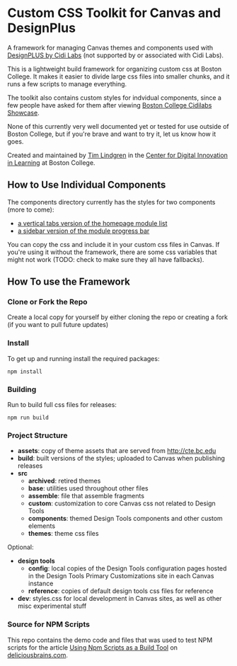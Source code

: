 # Custom CSS Toolkit for Canvas and DesignPlus

A framework for managing Canvas themes and components used with [DesignPLUS by Cidi Labs](https://cidilabs.com/landing/design-tools/) (not supported by or associated with Cidi Labs). 

This is a lightweight build framework for organizing custom css at Boston College. It makes it easier to divide large css files into smaller chunks, and it runs a few scripts to manage everything.  

The toolkit also contains custom styles for indvidual components, since a few people have asked for them after viewing [Boston College Cidilabs Showcase](https://showcase.cidilabs.com/boston-college/). 

None of this currently very well documented yet or tested for use outside of Boston College, but if you're brave and want to try it, let us know how it goes. 

Created and maintained by [Tim Lindgren](https://www.bc.edu/content/bc-web/academics/sites/cdil/about/innovation/lindgren.html) in the [Center for Digital Innovation in Learning](https://www.bc.edu/content/bc-web/academics/sites/cdil.html) at Boston College. 



## How to Use Individual Components

The components directory currently has the styles for two components (more to come): 
- [a vertical tabs version of the homepage module list](https://github.com/cdil-bc/dp-custom-css/blob/main/src/components/_module-list.css)
- [a sidebar version of the module progress bar](https://github.com/cdil-bc/dp-custom-css/blob/main/src/components/_progress-sidebar.css) 

You can copy the css and include it in your custom css files in Canvas. If you're using it without the framework, there are some css variables that might not work (TODO: check to make sure they all have fallbacks).

## How To use the Framework

### Clone or Fork the Repo

Create a local copy for yourself by either cloning the repo or creating a fork (if you want to pull future updates)

### Install

To get up and running install the required packages:

```
npm install
```

### Building
Run to build full css files for releases:
```
npm run build
```

### Project Structure
- **assets**: copy of theme assets that are served from http://cte.bc.edu
- **build**: built versions of the styles; uploaded to Canvas when publishing releases
- **src**
  - **archived**: retired themes
  - **base**: utilities used throughout other files
  - **assemble**: file that assemble fragments
  - **custom**: customization to core Canvas css not related to Design Tools
  - **components**: themed Design Tools components and other custom elements
  - **themes**: theme css files

Optional: 
- **design tools**
  - **config**: local copies of the Design Tools configuration pages hosted in the Design Tools Primary Customizations site in each Canvas instance
  - **reference**: copies of default design tools css files for reference
- **dev**: styles.css for local development in Canvas sites, as well as other misc experimental stuff


### Source for NPM Scripts

This repo contains the demo code and files that was used to test NPM scripts for the article [Using Npm Scripts as a Build Tool](https://deliciousbrains.com/npm-build-script/) on [deliciousbrains.com](https://deliciousbrains.com).

